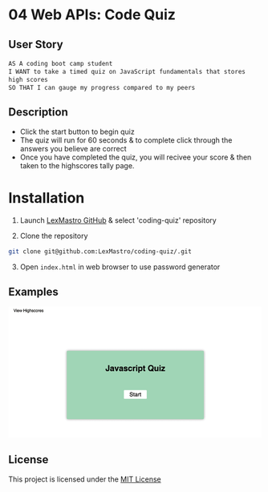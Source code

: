 # 04 Web APIs: Code Quiz

## User Story

```
AS A coding boot camp student
I WANT to take a timed quiz on JavaScript fundamentals that stores high scores
SO THAT I can gauge my progress compared to my peers
```

## Description
* Click the start button to begin quiz
* The quiz will run for 60 seconds & to complete click through the answers you believe are correct
* Once you have completed the quiz, you will recivee your score & then taken to the highscores tally page.


# Installation
1. Launch [LexMastro GitHub](https://github.com/LexMastro) & select 'coding-quiz' repository

2. Clone the repository 
```bash
git clone git@github.com:LexMastro/coding-quiz/.git
```
3. Open `index.html` in web browser to use password generator

## Examples
![Gif of website](Assets/demo.gif)


## License 
This project is licensed under the [MIT License](LICENSE)
